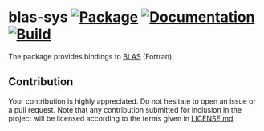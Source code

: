# blas-sys [![Package][package-img]][package-url] [![Documentation][documentation-img]][documentation-url] [![Build][build-img]][build-url]

The package provides bindings to [BLAS] (Fortran).

## Contribution

Your contribution is highly appreciated. Do not hesitate to open an issue or a
pull request. Note that any contribution submitted for inclusion in the project
will be licensed according to the terms given in [LICENSE.md](LICENSE.md).

[blas]: https://en.wikipedia.org/wiki/BLAS

[build-img]: https://travis-ci.org/blas-lapack-rs/blas-sys.svg?branch=master
[build-url]: https://travis-ci.org/blas-lapack-rs/blas-sys
[documentation-img]: https://docs.rs/blas-sys/badge.svg
[documentation-url]: https://docs.rs/blas-sys
[package-img]: https://img.shields.io/crates/v/blas-sys.svg
[package-url]: https://crates.io/crates/blas-sys
